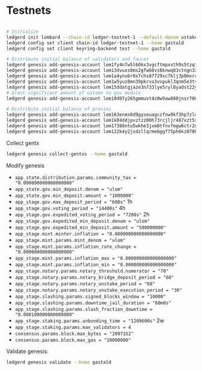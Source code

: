 # Testnets

```bash

# Initialize
ledgerd init lombard --chain-id ledger-testnet-1 --default-denom ustake --home gastald
ledgerd config set client chain-id ledger-testnet-1 --home gastald
ledgerd config set client keyring-backend test --home gastald

# Distribute initial balance of validators and faucet
ledgerd genesis add-genesis-account lom1fy4n7w5l60kx3vgcftmpxxth9s5tzqt4swqgvy "102000000ulom,1000ustake" --home gastald
ledgerd genesis add-genesis-account lom13dvuxs0ms2gfw60vs8knwq83ctngn3xpe7zche "17446744073709551615ulom" --home gastald
ledgerd genesis add-genesis-account lom1a4ynu6r0x7chs87729xc7klj3p0mxrc3pz2dmu "102000000ulom,1000ustake" --home gastald
ledgerd genesis add-genesis-account lom1w5yuz8mn39pkrva3vvpukl3qnm5e3tvpa6wh87 "102000000ulom,1000ustake" --home gastald
ledgerd genesis add-genesis-account lom15ddatgjaze3n733lye5ryl8yadst22ylm9503s "102000000ulom,1000ustake" --home gastald
# Grant significant amount of ustake to gov module
ledgerd genesis add-genesis-account lom10d07y265gmmuvt4z0w9aw880jnsr700jwkzx46 "21000000ustake" --home gastald --module-name gov

# Distribute initial balance of proxies
ledgerd genesis add-genesis-account lom163enmx0d9gyseuagczfnw9kf3hp7zlqzm3c793 "4000000ulom" --home gastald
ledgerd genesis add-genesis-account lom1k04ddjpvztzz00h73rcjljr487xzt5x28un0ne "4000000ulom" --home gastald
ledgerd genesis add-genesis-account lom17388ntu5wkhe3jxm8tfnvfmgw6ctr2n9lswnh7 "4000000ulom" --home gastald
ledgerd genesis add-genesis-account lom122k4y2jsdzllqrme6ggf75ph6kz07863gnx5va "4000000ulom" --home gastald
```

Collect gentx
```bash
ledgerd genesis collect-gentxs --home gastald
```

Modify genesis

* `app_state.distribution.params.community_tax = "0.000000000000000000"`
* `app_state.gov.min_deposit.denom = "ulom"`
* `app_state.gov.min_deposit.amount = "1000000"`
* `app_stage.gov.max_deposit_period = "600s"` 1h
* `app_stage.gov.voting_period = "14400s"` 4h
* `app_stage.gov.expedited_voting_period = "7200s"` 2h
* `app_stage.gov.expedited_min_deposit.denom = "ulom"`
* `app_stage.gov.expedited_min_deposit.amount = "500000000"`
* `app_stage.mint.minter.inflation = "0.000000000000000000"`
* `app_stage.mint.params.mint_denom = "ulom"`
* `app_stage.mint.params.inflation_rate_change = "0.000000000000000000"`
* `app_stage.mint.params.inflation_max = "0.000000000000000000"`
* `app_stage.mint.params.inflation_min = "0.000000000000000000"`
* `app_stage.notary.params.notary_threshold.numerator = "70"`
* `app_stage.notary.params.notary_bridge_deposit_period = "60"`
* `app_stage.notary.params.notary_unstake_period = "60"`
* `app_stage.notary.params.notary_unstake_execution_period = "30"`
* `app_stage.slashing.params.signed_blocks_window = "10000"`
* `app_stage.slashing.params.downtime_jail_duration = "60m0s"`
* `app_stage.slashing.params.slash_fraction_downtime = "0.000100000000000000"`
* `app_stage.staking.params.unbonding_time = "1209600s"` 2w
* `app_stage.staking.params.max_validators = 4`
* `consensus.params.block.max_bytes = "2097152"`
* `consensus.params.block.max_gas = "20000000"`

Validate genesis:
```bash
ledgerd genesis validate --home gastald
```
